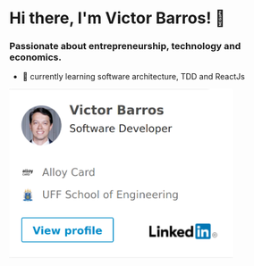 # Hi there, I'm Victor Barros! 👋

<h3>Passionate about entrepreneurship, technology and economics.</h3>

- 🌱 currently learning software architecture, TDD and ReactJs

<a href="https://www.linkedin.com/in/victor-almeida-barros/?locale=en_US">
  <img width="400px" src="https://raw.githubusercontent.com/victorabarros/victorabarros/master/assets/linkedin_profile.png" />
</a>

